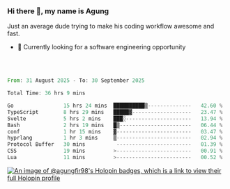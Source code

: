 ### Hi there 👋, my name is Agung
Just an average dude trying to make his coding workflow awesome and fast.

<!--
**agungfir98/agungfir98** is a ✨ _special_ ✨ repository because its `README.md` (this file) appears on your GitHub profile.
-->

- 🔭 Currently looking for a software engineering opportunity
<br/>
<br/>
<!--START_SECTION:waka-->

```rust
From: 31 August 2025 - To: 30 September 2025

Total Time: 36 hrs 9 mins

Go                15 hrs 24 mins  ██████████▒--------------   42.60 %
TypeScript        8 hrs 29 mins   █████▓-------------------   23.47 %
Svelte            5 hrs 2 mins    ███░---------------------   13.94 %
Bash              2 hrs 19 mins   █▒-----------------------   06.44 %
conf              1 hr 15 mins    ▓------------------------   03.47 %
hyprlang          1 hr 3 mins     ▒------------------------   02.94 %
Protocol Buffer   30 mins          ------------------------   01.39 %
CSS               19 mins         >------------------------   00.91 %
Lua               11 mins         >------------------------   00.52 %
```

<!--END_SECTION:waka-->

[![An image of @agungfir98's Holopin badges, which is a link to view their full Holopin profile](https://holopin.me/agungfir98)](https://holopin.io/@agungfir98)
